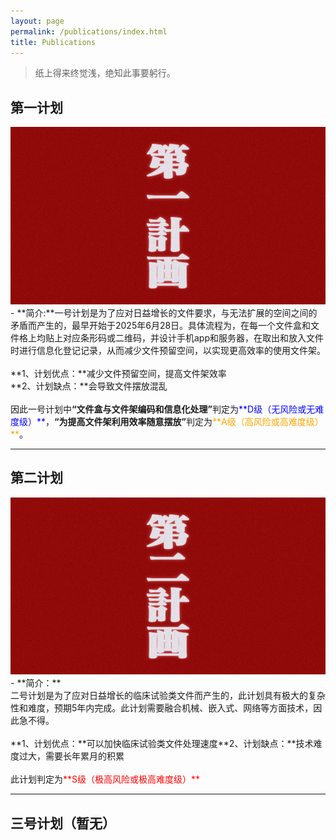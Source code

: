 ```yaml
---
layout: page
permalink: /publications/index.html
title: Publications
---
```


> 纸上得来终觉浅，绝知此事要躬行。

## 第一计划
<div class="first"> 
<img src="/images/ichi.JPG" alt="第一计划">
</div>
- **简介:**一号计划是为了应对日益增长的文件要求，与无法扩展的空间之间的矛盾而产生的，最早开始于2025年6月28日。具体流程为，在每一个文件盒和文件格上均贴上对应条形码或二维码，并设计手机app和服务器，在取出和放入文件时进行信息化登记记录，从而减少文件预留空间，以实现更高效率的使用文件架。<br><br>**1、计划优点：**减少文件预留空间，提高文件架效率<br>**2、计划缺点：**会导致文件摆放混乱<br><br>因此一号计划中<strong>“文件盒与文件架编码和信息化处理”</strong>判定为<span style="color: #0000ffff;">**D级（无风险或无难度级）**</span>，<strong>“为提高文件架利用效率随意摆放”</strong>判定为<span style="color: #ffa500;">**A级（高风险或高难度级）**</span>。
  
<br>

---

## 第二计划
<div class="first"> 
<img src="/images/ni.JPG" alt="第二计划">
</div>
- **简介：**<br>二号计划是为了应对日益增长的临床试验类文件而产生的，此计划具有极大的复杂性和难度，预期5年内完成。此计划需要融合机械、嵌入式、网络等方面技术，因此急不得。<br><br>**1、计划优点：**可以加快临床试验类文件处理速度**2、计划缺点：**技术难度过大，需要长年累月的积累<br><br>此计划判定为<span style="color: #ff0000;">**S级（极高风险或极高难度级）**</span>
  <br>

---

## 三号计划（暂无）


  <br>

<br>
